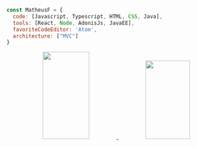 ```javascript
const MatheusF = {
  code: [Javascript, Typescript, HTML, CSS, Java],
  tools: [React, Node, AdonisJs, JavaEE],
  favoriteCodeEditor: 'Atom',
  architecture: ["MVC"]
}
```

<div align="center">
  <a href="https://github.com/UR4N0-235">
    
  <img height="200em" width="46%" src="https://github-readme-stats.vercel.app/api?username=UR4N0-235&show_icons=true&theme=highcontrast&include_all_commits=true&count_private=true"/>
    
  <img height="180em" width="45%" src="https://github-readme-stats.vercel.app/api/top-langs/?username=UR4N0-235&layout=compact&langs_count=7&theme=highcontrast"/>
    
  </a>
</div>
